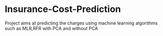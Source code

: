 # Insurance-Cost-Prediction
Project aims at predicting the charges using machine learning algorithms such as MLR,RFR with PCA and without PCA
